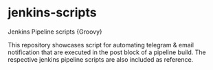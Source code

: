 # jenkins-scripts
Jenkins Pipeline scripts {Groovy}

This repository showcases script for automating telegram & email notification that are executed in the post block of a pipeline build. The respective jenkins pipeline scripts are also included as reference.
